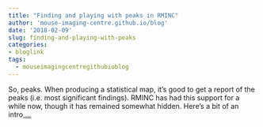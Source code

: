 ```yaml
---
title: "Finding and playing with peaks in RMINC"
author: 'mouse-imaging-centre.github.io/blog'
date: '2018-02-09'
slug: finding-and-playing-with-peaks
categories:
- bloglink
tags:
  - mouseimagingcentregithubioblog
---
```


So, peaks. When producing a statistical map, it’s good to get a report of the peaks (i.e. most significant findings). RMINC has had this support for a while now, though it has remained somewhat hidden. Here’s a bit of an intro,[... <i class="fas fa-external-link-alt"></i>](https://mouse-imaging-centre.github.io/blog/blog/post/2018-02-08_peaks-intro/)

